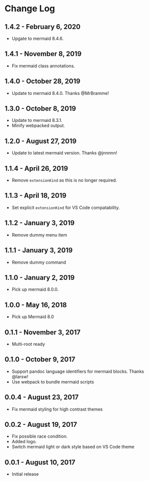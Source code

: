 # Change Log

## 1.4.2 - February 6, 2020

- Upgate to mermaid 8.4.6.

## 1.4.1 - November 8, 2019
- Fix mermaid class annotations.

## 1.4.0 - October 28, 2019
- Update to mermaid 8.4.0. Thanks @MrBramme!

## 1.3.0 - October 8, 2019
- Update to mermaid 8.3.1.
- Minify webpacked output.

## 1.2.0 - August 27, 2019
- Update to latest mermaid version. Thanks @jnnnnn!

## 1.1.4 - April 26, 2019
- Remove `extensionKind` as this is no longer required.

## 1.1.3 - April 18, 2019
- Set explicit `extensionKind` for VS Code compatability.

## 1.1.2 - January 3, 2019
- Remove dummy menu item

## 1.1.1 - January 3, 2019
- Remove dummy command

## 1.1.0 - January 2, 2019
- Pick up mermaid 8.0.0.

## 1.0.0 - May 16, 2018
- Pick up Mermaid 8.0

## 0.1.1 - November 3, 2017
- Multi-root ready

## 0.1.0 - October 9, 2017
- Support pandoc language identifiers for mermaid blocks. Thanks @larsw!
- Use webpack to bundle mermaid scripts

## 0.0.4 - August 23, 2017
- Fix mermaid styling for high contrast themes

## 0.0.2 - August 19, 2017
- Fix possible race condition.
- Added logo.
- Switch mermaid light or dark style based on VS Code theme

## 0.0.1 - August 10, 2017
- Initial release
